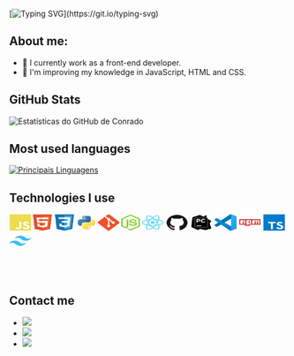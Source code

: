 [![Typing SVG](https://readme-typing-svg.demolab.com?font=Fira+Code&duration=6000&pause=1000&color=30F72E&center=true&vCenter=true&width=500&lines=console.log(%22hello+world%2C+i'm+Conrado!%22))](https://git.io/typing-svg)
## About me:
- 🔭 I currently work as a front-end developer.
- 🌱 I'm improving my knowledge in JavaScript, HTML and CSS.

## GitHub Stats
![Estatísticas do GitHub de Conrado](https://github-readme-stats.vercel.app/api?username=conradogui&show_icons=true&theme=dracula)

## Most used languages
[![Principais Linguagens](https://github-readme-stats.vercel.app/api/top-langs/?username=conradogui&layout=compact&theme=dracula)](https://github.com/conradogui/github-readme-stats)

## Technologies I use
<div>
<img align="left" alt="JavaScript" height="30" width="40" src="https://raw.githubusercontent.com/devicons/devicon/master/icons/javascript/javascript-plain.svg">
<img height="30" width="40" src="https://raw.githubusercontent.com/devicons/devicon/master/icons/react/react-original.svg">
<img align="left" alt="HTML" height="30" width="40" src="https://raw.githubusercontent.com/devicons/devicon/master/icons/html5/html5-original.svg">
<img align="left" alt="CSS" height="30" width="40" src="https://raw.githubusercontent.com/devicons/devicon/master/icons/css3/css3-original.svg">
<img align="left" alt="CSS" height="30" width="40" src="https://raw.githubusercontent.com/devicons/devicon/master/icons/python/python-original.svg">
<img align="left" alt="CSS" height="30" width="40" src="https://raw.githubusercontent.com/devicons/devicon/master/icons/git/git-original.svg">
<img align="left" alt="CSS" height="30" width="40" src="https://raw.githubusercontent.com/devicons/devicon/master/icons/nodejs/nodejs-original.svg">
<img height="30" width="40" src="https://raw.githubusercontent.com/devicons/devicon/master/icons/github/github-original.svg">
<img height="30" width="40" src="https://raw.githubusercontent.com/devicons/devicon/master/icons/pycharm/pycharm-plain.svg">
<img height="30" width="40" src="https://raw.githubusercontent.com/devicons/devicon/master/icons/vscode/vscode-original.svg">
<img height="30" width="40" src="https://raw.githubusercontent.com/devicons/devicon/master/icons/npm/npm-original-wordmark.svg">
<img height="30" width="40" src="https://raw.githubusercontent.com/devicons/devicon/master/icons/typescript/typescript-original.svg">
<img height="30" width="40" src="https://raw.githubusercontent.com/devicons/devicon/master/icons/tailwindcss/tailwindcss-plain.svg">
</div>

<br><br>

## Contact me
- <a href="https://www.linkedin.com/in/guilherme-conrado-2784a7264/" target="_blank"><img src="https://img.shields.io/badge/-LinkedIn-%230077B5?style=for-the-badge&logo=linkedin&logoColor=white"></a>  
- <a href="https://www.instagram.com/guiconrss_" target="_blank"><img src="https://img.shields.io/badge/-Instagram-%23E4405F?style=for-the-badge&logo=instagram&logoColor=white" target="_blank"></a>
- <a href = "mailto:gui14fbce@gmail.com"><img src="https://img.shields.io/badge/-Gmail-%23333?style=for-the-badge&logo=gmail&logoColor=white" target="_blank"></a>


  
